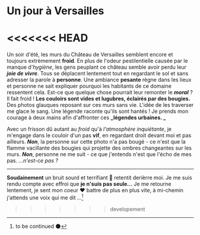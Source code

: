 # Un jour à Versailles
<<<<<<< HEAD
=======

Un soir d'été, les murs du Château de Versailles semblent encore et toujours extrèmement **froid**. En plus de l'odeur pestilentielle causée par le manque d'_hygiène_, les gens peuplant ce château semble avoir perdu leur **_joie de vivre_**. Tous se déplacent lentement tout en regardant le sol et sans adresser la parole à **personne**. Une ambiance **pesante** règne dans les lieux et personne ne sait expliquer pourquoi les habitants de ce domaine ressentent cela. Est-ce que quelque chose pourrait leur remonter le **_moral_** ?
Il fait froid ! **Les couloirs sont vides et lugubres, éclairés par des bougies.** Des photos glauques reposant sur ces murs sans vie. L'idée de les traverser me glace le sang. Une légende raconte qu'ils sont hantés ! Je prends mon courage à deux mains afin d'affronter ces **_légendes urbaines. _**

Avec un frisson dû autant au _froid_ qu'à _l'atmosphère inquiétante_, je m'engage dans le couloir d'un pas **vif**, en regardant droit devant moi et pas ailleurs. **_Non_**, la personne sur cette photo n'a pas bougé - ce n'est que la flamme vacillante des bougies qui projette des ombres changeantes sur les murs. **_Non_**, personne ne me suit - ce que j'entends n'est que l'écho de mes pas. _...n'est-ce pas ?_

---

**Soudainement** un bruit sourd et terrifiant :ghost: retentit derièrre moi.
Je me suis rendu compte avec effroi que **~~je~~ n'suis pas seule...**
Je me retourne lentement, je sent mon coeur :heart: battre de plus en plus vite, à mi-chemin j'attends une voix qui me dit ...[^1]

[^1]: to be continued :new_moon:
>>>>>>> developement
